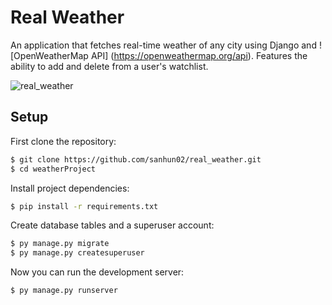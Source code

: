 # Real Weather

An application that fetches real-time weather of any city using Django and ![OpenWeatherMap API] (https://openweathermap.org/api). Features the ability to add and delete from a user's watchlist.

![real_weather](https://user-images.githubusercontent.com/113066180/220251572-e065d19d-11f5-4d7b-897e-a1e495f79169.gif)

## Setup

First clone the repository:

```bash
$ git clone https://github.com/sanhun02/real_weather.git
$ cd weatherProject
```

Install project dependencies:

```bash
$ pip install -r requirements.txt
```

Create database tables and a superuser account:
```bash
$ py manage.py migrate
$ py manage.py createsuperuser
```

Now you can run the development server:
```bash
$ py manage.py runserver
```
